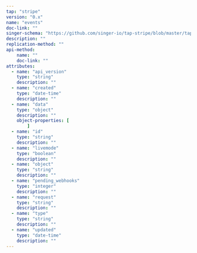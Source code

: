 ```yaml
---
tap: "stripe"
version: "0.x"
name: "events"
doc-link: ""
singer-schema: "https://github.com/singer-io/tap-stripe/blob/master/tap_stripe/schemas/events.json"
description: ""
replication-method: ""
api-method:
    name: ""
    doc-link: ""
attributes:
  - name: "api_version"
    type: "string"
    description: ""
  - name: "created"
    type: "date-time"
    description: ""
  - name: "data"
    type: "object"
    description: ""
    object-properties: [
        ]
  - name: "id"
    type: "string"
    description: ""
  - name: "livemode"
    type: "boolean"
    description: ""
  - name: "object"
    type: "string"
    description: ""
  - name: "pending_webhooks"
    type: "integer"
    description: ""
  - name: "request"
    type: "string"
    description: ""
  - name: "type"
    type: "string"
    description: ""
  - name: "updated"
    type: "date-time"
    description: ""
---
```

